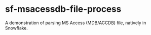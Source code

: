 # sf-msacessdb-file-process
A demonstration of parsing MS Access (MDB/ACCDB) file, natively in Snowflake.
